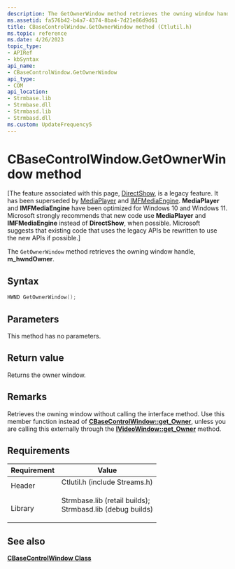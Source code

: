 ```yaml
---
description: The GetOwnerWindow method retrieves the owning window handle, m\_hwndOwner.
ms.assetid: fa576b42-b4a7-4374-8ba4-7d21e86d9d61
title: CBaseControlWindow.GetOwnerWindow method (Ctlutil.h)
ms.topic: reference
ms.date: 4/26/2023
topic_type: 
- APIRef
- kbSyntax
api_name: 
- CBaseControlWindow.GetOwnerWindow
api_type: 
- COM
api_location: 
- Strmbase.lib
- Strmbase.dll
- Strmbasd.lib
- Strmbasd.dll
ms.custom: UpdateFrequency5
---
```


# CBaseControlWindow.GetOwnerWindow method

\[The feature associated with this page, [DirectShow](/windows/win32/directshow/directshow), is a legacy feature. It has been superseded by [MediaPlayer](/uwp/api/Windows.Media.Playback.MediaPlayer) and [IMFMediaEngine](/windows/win32/api/mfmediaengine/nn-mfmediaengine-imfmediaengine). **MediaPlayer** and **IMFMediaEngine** have been optimized for Windows 10 and Windows 11. Microsoft strongly recommends that new code use **MediaPlayer** and **IMFMediaEngine** instead of **DirectShow**, when possible. Microsoft suggests that existing code that uses the legacy APIs be rewritten to use the new APIs if possible.\]

The `GetOwnerWindow` method retrieves the owning window handle, **m\_hwndOwner**.

## Syntax


```C++
HWND GetOwnerWindow();
```



## Parameters

This method has no parameters.

## Return value

Returns the owner window.

## Remarks

Retrieves the owning window without calling the interface method. Use this member function instead of [**CBaseControlWindow::get\_Owner**](cbasecontrolwindow-get-owner.md), unless you are calling this externally through the [**IVideoWindow::get\_Owner**](/windows/desktop/api/Control/nf-control-ivideowindow-get_owner) method.

## Requirements



| Requirement | Value |
|--------------------|--------------------------------------------------------------------------------------------------------------------------------------------------------------------------------------------|
| Header<br/>  | <dl> <dt>Ctlutil.h (include Streams.h)</dt> </dl>                                                                                   |
| Library<br/> | <dl> <dt>Strmbase.lib (retail builds); </dt> <dt>Strmbasd.lib (debug builds)</dt> </dl> |



## See also

<dl> <dt>

[**CBaseControlWindow Class**](cbasecontrolwindow.md)
</dt> </dl>

 

 




